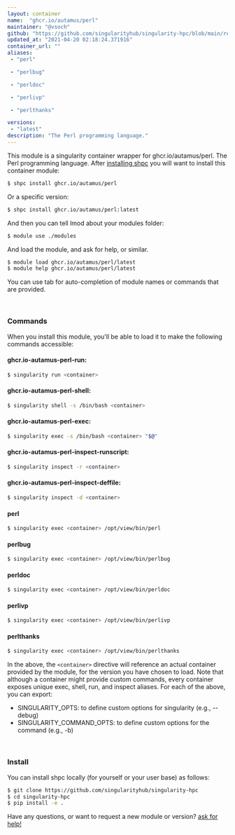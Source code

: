 ```yaml
---
layout: container
name:  "ghcr.io/autamus/perl"
maintainer: "@vsoch"
github: "https://github.com/singularityhub/singularity-hpc/blob/main/registry/ghcr.io/autamus/perl/container.yaml"
updated_at: "2021-04-20 02:18:24.371916"
container_url: ""
aliases:
 - "perl"

 - "perlbug"

 - "perldoc"

 - "perlivp"

 - "perlthanks"

versions:
 - "latest"
description: "The Perl programming language."
---
```


This module is a singularity container wrapper for ghcr.io/autamus/perl.
The Perl programming language.
After [installing shpc](#install) you will want to install this container module:

```bash
$ shpc install ghcr.io/autamus/perl
```

Or a specific version:

```bash
$ shpc install ghcr.io/autamus/perl:latest
```

And then you can tell lmod about your modules folder:

```bash
$ module use ./modules
```

And load the module, and ask for help, or similar.

```bash
$ module load ghcr.io/autamus/perl/latest
$ module help ghcr.io/autamus/perl/latest
```

You can use tab for auto-completion of module names or commands that are provided.

<br>

### Commands

When you install this module, you'll be able to load it to make the following commands accessible:

#### ghcr.io-autamus-perl-run:

```bash
$ singularity run <container>
```

#### ghcr.io-autamus-perl-shell:

```bash
$ singularity shell -s /bin/bash <container>
```

#### ghcr.io-autamus-perl-exec:

```bash
$ singularity exec -s /bin/bash <container> "$@"
```

#### ghcr.io-autamus-perl-inspect-runscript:

```bash
$ singularity inspect -r <container>
```

#### ghcr.io-autamus-perl-inspect-deffile:

```bash
$ singularity inspect -d <container>
```


#### perl
       
```bash
$ singularity exec <container> /opt/view/bin/perl
```


#### perlbug
       
```bash
$ singularity exec <container> /opt/view/bin/perlbug
```


#### perldoc
       
```bash
$ singularity exec <container> /opt/view/bin/perldoc
```


#### perlivp
       
```bash
$ singularity exec <container> /opt/view/bin/perlivp
```


#### perlthanks
       
```bash
$ singularity exec <container> /opt/view/bin/perlthanks
```



In the above, the `<container>` directive will reference an actual container provided
by the module, for the version you have chosen to load. Note that although a container
might provide custom commands, every container exposes unique exec, shell, run, and
inspect aliases. For each of the above, you can export:

 - SINGULARITY_OPTS: to define custom options for singularity (e.g., --debug)
 - SINGULARITY_COMMAND_OPTS: to define custom options for the command (e.g., -b)

<br>
  
### Install

You can install shpc locally (for yourself or your user base) as follows:

```bash
$ git clone https://github.com/singularityhub/singularity-hpc
$ cd singularity-hpc
$ pip install -e .
```

Have any questions, or want to request a new module or version? [ask for help!](https://github.com/singularityhub/singularity-hpc/issues)